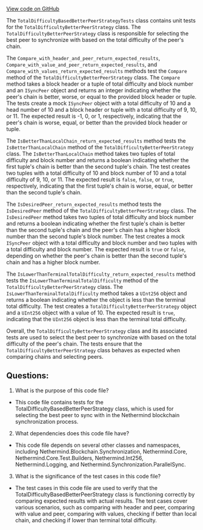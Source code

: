 [View code on GitHub](https://github.com/NethermindEth/nethermind/src/Nethermind/Nethermind.Synchronization.Test/TotalDifficultyBasedBetterPeerStrategyTests.cs)

The `TotalDifficultyBasedBetterPeerStrategyTests` class contains unit tests for the `TotalDifficultyBetterPeerStrategy` class. The `TotalDifficultyBetterPeerStrategy` class is responsible for selecting the best peer to synchronize with based on the total difficulty of the peer's chain. 

The `Compare_with_header_and_peer_return_expected_results`, `Compare_with_value_and_peer_return_expected_results`, and `Compare_with_values_return_expected_results` methods test the `Compare` method of the `TotalDifficultyBetterPeerStrategy` class. The `Compare` method takes a block header or a tuple of total difficulty and block number and an `ISyncPeer` object and returns an integer indicating whether the peer's chain is better, worse, or equal to the provided block header or tuple. The tests create a mock `ISyncPeer` object with a total difficulty of 10 and a head number of 10 and a block header or tuple with a total difficulty of 9, 10, or 11. The expected result is -1, 0, or 1, respectively, indicating that the peer's chain is worse, equal, or better than the provided block header or tuple.

The `IsBetterThanLocalChain_return_expected_results` method tests the `IsBetterThanLocalChain` method of the `TotalDifficultyBetterPeerStrategy` class. The `IsBetterThanLocalChain` method takes two tuples of total difficulty and block number and returns a boolean indicating whether the first tuple's chain is better than the second tuple's chain. The test creates two tuples with a total difficulty of 10 and block number of 10 and a total difficulty of 9, 10, or 11. The expected result is `false`, `false`, or `true`, respectively, indicating that the first tuple's chain is worse, equal, or better than the second tuple's chain.

The `IsDesiredPeer_return_expected_results` method tests the `IsDesiredPeer` method of the `TotalDifficultyBetterPeerStrategy` class. The `IsDesiredPeer` method takes two tuples of total difficulty and block number and returns a boolean indicating whether the first tuple's chain is better than the second tuple's chain and the peer's chain has a higher block number than the second tuple's block number. The test creates a mock `ISyncPeer` object with a total difficulty and block number and two tuples with a total difficulty and block number. The expected result is `true` or `false`, depending on whether the peer's chain is better than the second tuple's chain and has a higher block number.

The `IsLowerThanTerminalTotalDifficulty_return_expected_results` method tests the `IsLowerThanTerminalTotalDifficulty` method of the `TotalDifficultyBetterPeerStrategy` class. The `IsLowerThanTerminalTotalDifficulty` method takes a `UInt256` object and returns a boolean indicating whether the object is less than the terminal total difficulty. The test creates a `TotalDifficultyBetterPeerStrategy` object and a `UInt256` object with a value of 10. The expected result is `true`, indicating that the `UInt256` object is less than the terminal total difficulty.

Overall, the `TotalDifficultyBetterPeerStrategy` class and its associated tests are used to select the best peer to synchronize with based on the total difficulty of the peer's chain. The tests ensure that the `TotalDifficultyBetterPeerStrategy` class behaves as expected when comparing chains and selecting peers.
## Questions: 
 1. What is the purpose of this code file?
- This code file contains tests for the TotalDifficultyBasedBetterPeerStrategy class, which is used for selecting the best peer to sync with in the Nethermind blockchain synchronization process.

2. What dependencies does this code file have?
- This code file depends on several other classes and namespaces, including Nethermind.Blockchain.Synchronization, Nethermind.Core, Nethermind.Core.Test.Builders, Nethermind.Int256, Nethermind.Logging, and Nethermind.Synchronization.ParallelSync.

3. What is the significance of the test cases in this code file?
- The test cases in this code file are used to verify that the TotalDifficultyBasedBetterPeerStrategy class is functioning correctly by comparing expected results with actual results. The test cases cover various scenarios, such as comparing with header and peer, comparing with value and peer, comparing with values, checking if better than local chain, and checking if lower than terminal total difficulty.